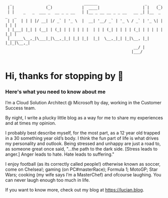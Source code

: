 ```
  _                _               ______                     _     _       
 | |              (_)             |  ____|                   | |   (_)      
 | |    _   _  ___ _  __ _ _ __   | |__ _ __ __ _ _ __   __ _| |__  _ _   _ 
 | |   | | | |/ __| |/ _` | '_ \  |  __| '__/ _` | '_ \ / _` | '_ \| | | | |
 | |___| |_| | (__| | (_| | | | | | |  | | | (_| | | | | (_| | | | | | |_| |
 |______\__,_|\___|_|\__,_|_| |_| |_|  |_|  \__,_|_| |_|\__, |_| |_|_|\__,_|
                                                         __/ |              
                                                        |___/               
                                                        
```
# Hi, thanks for stopping by 👋

### Here's what you need to know about me

I’m a Cloud Solution Architect @ Microsoft by day, working in the Customer Success team.

By night, I write a plucky little blog as a way for me to share my experiences and at times my opinion.

I probably best describe myself, for the most part, as a 12 year old trapped in a 30 something year old’s body. I think the fun part of life is what drives my personality and outlook. Being stressed and unhappy are just a road to, as someone great once said, "…the path to the dark side. [Stress leads to anger.] Anger leads to hate. Hate leads to suffering."

I enjoy football (as its correctly called people!) otherwise known as soccer, come on Chelsea!; gaming (on PC#masterRace); Formula 1; MotoGP; Star Wars; cooking (my wife says I’m a MasterChef) and ofcourse laughing. You can never laugh enough too much in life.

If you want to know more, check out my blog at https://lucian.blog. 
